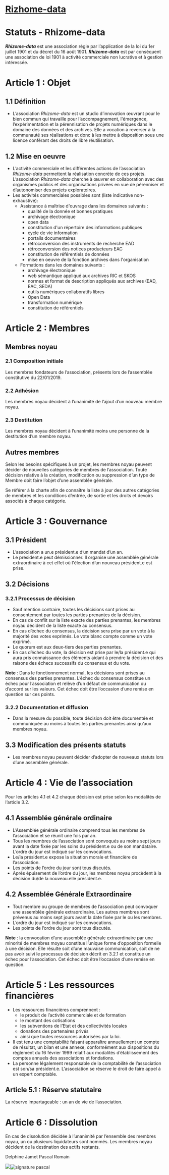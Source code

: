 # [Rizhome-data](https://rhizome-data.fr/)

# Statuts - Rhizome-data

**_Rhizome-data_** est une association régie par l’application de la loi du 1er juillet 1901 et du décret du 16 août 1901. **_Rhizome-data_** est par conséquent une association de loi 1901 à activité commerciale non lucrative et à gestion intéressée.

# Article 1 : Objet

## 1.1 Définition

- L’association _Rhizome-data_ est un studio d’innovation œuvrant pour le bien commun qui travaille pour l’accompagnement, l'émergence, l’expérimentation et la pérennisation de projets numériques dans le domaine des données et des archives. Elle a vocation à reverser à la communauté ses réalisations et donc à les mettre à disposition sous une licence conférant des droits de libre réutilisation.

## 1.2 Mise en oeuvre

- L’activité commerciale et les différentes actions de l’association _Rhizome-data_ permettent la réalisation concrète de ces projets. L’association _Rhizome-data_ cherche à œuvrer en collaboration avec des organismes publics et des organisations privées en vue de pérenniser et d’autonomiser des projets exploratoires.
- Les activités commerciales possibles sont (liste indicative non-exhaustive):
  - Assistance à maîtrise d'ouvrage dans les domaines suivants :
    - qualité de la donnée et bonnes pratiques
    - archivage électronique
    - open data
    - constitution d'un répertoire des informations publiques
    - cycle de vie information
    - portails documentaires
    - rétroconversion des instruments de recherche EAD
    - rétroconversion des notices producteurs EAC
    - constitution de référentiels de données
    - mise en oeuvre de la fonction archives dans l'organisation
  - Formations dans les domaines suivants :
    - archivage électronique
    - web sémantique appliqué aux archives RIC et SKOS
    - normes et format de description appliqués aux archives (EAD, EAC, SEDA)
    - outils numériques collaboratifs libres
    - Open Data
    - transformation numérique
    - constitution de référentiels

# Article 2 : Membres

## Membres noyau

### 2.1 Composition initiale

Les membres fondateurs de l’association, présents lors de l’assemblée constitutive du 22/01/2019.

### 2.2 Adhésion

Les membres noyau décident à l’unanimité de l’ajout d’un nouveau membre noyau.

### 2.3 Destitution

Les membres noyau décident à l’unanimité moins une personne de la destitution d’un membre noyau.

## Autres membres

Selon les besoins spécifiques à un projet, les membres noyau peuvent décider de nouvelles catégories de membres de l’association. Toute décision relative à la création, modification ou suppression d’un type de Membre doit faire l’objet d’une assemblée générale.

Se référer à la charte afin de connaître la liste à jour des autres catégories de membres et les conditions d’entrée, de sortie et les droits et devoirs associés à chaque catégorie.

# Article 3 : Gouvernance

## 3.1 Président

- L’association a un.e président.e d’un mandat d’un an.
- Le président.e peut démissionner. Il organise une assemblée générale extraordinaire à cet effet où l'élection d’un nouveau président.e est prise.

## 3.2 Décisions

### 3.2.1 Processus de décision

- Sauf mention contraire, toutes les décisions sont prises au consentement par toutes les parties prenantes de la décision.
- En cas de conflit sur la liste exacte des parties prenantes, les membres noyau décident de la liste exacte au consensus.
- En cas d’échec du consensus, la décision sera prise par un vote à la majorité des votes exprimés. Le vote blanc compte comme un vote exprimé.
- Le quorum est aux deux-tiers des parties prenantes.
- En cas d’échec du vote, la décision est prise par le/la président.e qui aura pris connaissance des éléments aidant à prendre la décision et des raisons des échecs successifs du consensus et du vote.

**Note** : Dans le fonctionnement normal, les décisions sont prises au consensus des parties prenantes. L’échec du consensus constitue un échec pour l’association et relève d’un défaut de communication ou d’accord sur les valeurs. Cet échec doit être l’occasion d’une remise en question sur ces points.

### 3.2.2 Documentation et diffusion

- Dans la mesure du possible, toute décision doit être documentée et communiquée au moins à toutes les parties prenantes ainsi qu’aux membres noyau.

## 3.3 Modification des présents statuts

- Les membres noyau peuvent décider d’adopter de nouveaux statuts lors d’une assemblée générale.

# Article 4 : Vie de l’association

Pour les articles 4.1 et 4.2 chaque décision est prise selon les modalités de l’article 3.2.

## 4.1 Assemblée générale ordinaire

- L’Assemblée générale ordinaire comprend tous les membres de l’association et se réunit une fois par an.
- Tous les membres de l’association sont convoqués au moins sept jours avant la date fixée par les soins du président.e ou de son mandataire. L’ordre du jour est indiqué sur les convocations.
- Le/la président.e expose la situation morale et financière de l’association.
- Les points de l’ordre du jour sont tous discutés.
- Après épuisement de l’ordre du jour, les membres noyau procèdent à la décision du/de la nouveau.elle président.e.

## 4.2 Assemblée Générale Extraordinaire

- Tout membre ou groupe de membres de l’association peut convoquer une assemblée générale extraordinaire. Les autres membres sont prévenus au moins sept jours avant la date fixée par le ou les membres.
- L’ordre du jour est indiqué sur les convocations.
- Les points de l’ordre du jour sont tous discutés.

**Note** : la convocation d’une assemblée générale extraordinaire par une minorité de membres moyau constitue l’unique forme d’opposition formelle à une décision. Elle résulte soit d’une mauvaise communication, soit de ne pas avoir suivi le processus de décision décrit en 3.2.1 et constitue un échec pour l’association. Cet échec doit être l’occasion d’une remise en question.

# Article 5 : Les ressources financières

- Les ressources financières comprennent :
  - le produit de l’activité commerciale et de formation
  - le montant des cotisations
  - les subventions de l’Etat et des collectivités locales
  - donations des partenaires privés
  - ainsi que toutes ressources autorisées par la loi.
- Il est tenu une comptabilité faisant apparaître annuellement un compte de résultat, un bilan et une annexe, conformément aux dispositions du règlement du 16 février 1999 relatif aux modalités d’établissement des comptes annuels des associations et fondations.
- La personne légalement responsable de la comptabilité de l’association est son/sa président.e. L’association se réserve le droit de faire appel à un expert comptable.

## Article 5.1 : Réserve statutaire

La réserve impartageable : un an de vie de l’association.

# Article 6 : Dissolution

En cas de dissolution décidée à l’unanimité par l’ensemble des membres noyau, un ou plusieurs liquidateurs sont nommés. Les membres noyau décident de la destination des actifs restants.



Delphine Jamet									Pascal Romain

![](D:\github\notrescop\assets\signatureDelphine.png)![signature pascal](D:\github\notrescop\assets\signatureReprLegal.png)